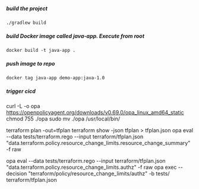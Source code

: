 ##### build the project

    ./gradlew build

##### build Docker image called java-app. Execute from root

    docker build -t java-app .
    
##### push image to repo 

    docker tag java-app demo-app:java-1.0
    
##### trigger cicd
curl -L -o opa https://openpolicyagent.org/downloads/v0.69.0/opa_linux_amd64_static
chmod 755 ./opa
sudo mv ./opa /usr/local/bin/


terraform plan -out=tfplan
terraform show -json tfplan > tfplan.json
opa eval --data  tests/terraform.rego --input  terraform/tfplan.json "data.terraform.policy.resource_change_limits.resource_change_summary" -f raw


opa eval --data  tests/terraform.rego --input  terraform/tfplan.json "data.terraform.policy.resource_change_limits.authz" -f raw
opa exec --decision "terraform/policy/resource_change_limits/authz" -b tests/ terraform/tfplan.json


